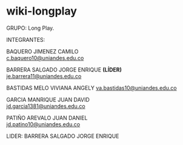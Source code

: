 # wiki-longplay

GRUPO: Long Play.

INTEGRANTES:

BAQUERO JIMENEZ CAMILO	
c.baquero10@uniandes.edu.co

BARRERA SALGADO JORGE ENRIQUE ****(LÍDER)****
je.barrera11@uniandes.edu.co

BASTIDAS MELO VIVIANA ANGELY
va.bastidas10@uniandes.edu.co

GARCIA MANRIQUE JUAN DAVID	
jd.garcia1381@uniandes.edu.co

PATIÑO AREVALO JUAN DANIEL	
jd.patino10@uniandes.edu.co

LIDER: BARRERA SALGADO JORGE ENRIQUE